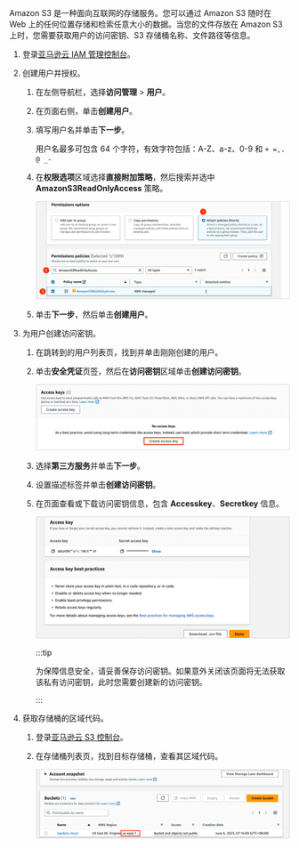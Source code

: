 Amazon S3 是一种面向互联网的存储服务。您可以通过 Amazon S3 随时在 Web 上的任何位置存储和检索任意大小的数据。当您的文件存放在 Amazon S3 上时，您需要获取用户的访问密钥、S3 存储桶名称、文件路径等信息。

1. 登录[亚马逊云 IAM 管理控制台](https://console.aws.amazon.com/iamv2/home?#/home)。

2. 创建用户并授权。

   1. 在左侧导航栏，选择**访问管理** > **用户**。

   2. 在页面右侧，单击**创建用户**。

   3. 填写用户名并单击**下一步**。

      用户名最多可包含 64 个字符，有效字符包括：A-Z、a-z、0-9 和 `+ =,. @ _-`

   4. 在**权限选项**区域选择**直接附加策略**，然后搜索并选中 **AmazonS3ReadOnlyAccess** 策略。

      ![grant_s3_read](../../cloud/images/grant_s3_read.png)

   5. 单击**下一步**，然后单击**创建用户**。

3. 为用户创建访问密钥。

   1. 在跳转到的用户列表页，找到并单击刚刚创建的用户。

   2. 单击**安全凭证**页签，然后在**访问密钥**区域单击**创建访问密钥**。

      ![create_s3_ak](../../cloud/images/create_s3_ak.png)

   3. 选择**第三方服务**并单击**下一步**。

   4. 设置描述标签并单击**创建访问密钥**。

   5. 在页面查看或下载访问密钥信息，包含 **Accesskey**、**Secretkey** 信息。

      ![obtain_s3_ak](../../cloud/images/obtain_s3_ak.png)

      :::tip

      为保障信息安全，请妥善保存访问密钥。如果意外关闭该页面将无法获取该私有访问密钥，此时您需要创建新的访问密钥。

      :::

4. 获取存储桶的区域代码。

   1. 登录[亚马逊云 S3 控制台](https://console.aws.amazon.com/s3/buckets)。

   2. 在存储桶列表页，找到目标存储桶，查看其区域代码。
   
      ![获取区域代码](../../cloud/images/obtain_s3_region.png)


